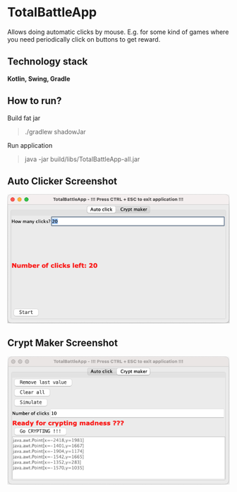 # TotalBattleApp
Allows doing automatic clicks by mouse. E.g. for some kind of games where you need periodically click on buttons to get reward.

## Technology stack
**Kotlin, Swing, Gradle** 

## How to run?
Build fat jar
> ./gradlew shadowJar

Run application
> java -jar build/libs/TotalBattleApp-all.jar

## Auto Clicker Screenshot
![Alt text](pic/auto-clicker.png)

## Crypt Maker Screenshot
![Alt text](pic/crypter.png)